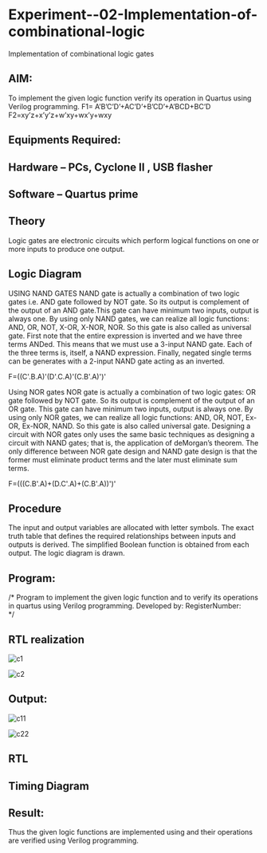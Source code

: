 # Experiment--02-Implementation-of-combinational-logic
Implementation of combinational logic gates
 
## AIM:
To implement the given logic function verify its operation in Quartus using Verilog programming.
 F1= A’B’C’D’+AC’D’+B’CD’+A’BCD+BC’D
F2=xy’z+x’y’z+w’xy+wx’y+wxy
 
 
 
## Equipments Required:
## Hardware – PCs, Cyclone II , USB flasher
## Software – Quartus prime


## Theory
Logic gates are electronic circuits which perform logical functions on one or more inputs to produce one output.
 

## Logic Diagram
USING NAND GATES
NAND gate is actually a combination of two logic gates i.e. AND gate followed by NOT gate. So its output is complement of the output of an AND gate.This gate can have minimum two inputs, output is always one. By using only NAND gates, we can realize all logic functions: AND, OR, NOT, X-OR, X-NOR, NOR. So this gate is also called as universal gate. First note that the entire expression is inverted and we have three terms ANDed. This means that we must use a 3-input NAND gate. Each of the three terms is, itself, a NAND expression. Finally, negated single terms can be generates with a 2-input NAND gate acting as an inverted.

F=((C'.B.A)'(D'.C.A)'(C.B'.A)')'


Using NOR gates
NOR gate is actually a combination of two logic gates: OR gate followed by NOT gate. So its output is complement of the output of an OR gate. This gate can have minimum two inputs, output is always one. By using only NOR gates, we can realize all logic functions: AND, OR, NOT, Ex-OR, Ex-NOR, NAND. So this gate is also called universal gate. Designing a circuit with NOR gates only uses the same basic techniques as designing a circuit with NAND gates; that is, the application of deMorgan’s theorem. The only difference between NOR gate design and NAND gate design is that the former must eliminate product terms and the later must eliminate sum terms.

F=(((C.B'.A)+(D.C'.A)+(C.B'.A))')'
## Procedure
The input and output variables are allocated with letter symbols. The exact truth table that defines the required relationships between inputs and outputs is derived. The simplified Boolean function is obtained from each output. The logic diagram is drawn.
## Program:
/*
Program to implement the given logic function and to verify its operations in quartus using Verilog programming.
Developed by: 
RegisterNumber:  
*/
## RTL realization
![c1](https://github.com/vasanth0908/Experiment--02-Implementation-of-combinational-logic-/assets/122000018/4242633c-e3a5-4b22-893b-bd0b440eecb2)


![c2](https://github.com/vasanth0908/Experiment--02-Implementation-of-combinational-logic-/assets/122000018/c7664381-272e-4d93-965a-b4cc401d82f6)


## Output:
![c11](https://github.com/vasanth0908/Experiment--02-Implementation-of-combinational-logic-/assets/122000018/25c9fe24-ce63-45cd-a694-1bc46a00fb5f)


![c22](https://github.com/vasanth0908/Experiment--02-Implementation-of-combinational-logic-/assets/122000018/edc5962a-ab03-4a62-972b-a9266dd4a148)

## RTL
## Timing Diagram
## Result:
Thus the given logic functions are implemented using  and their operations are verified using Verilog programming.
